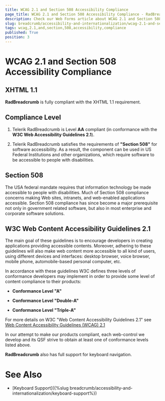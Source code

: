 ```yaml
---
title: WCAG 2.1 and Section 508 Accessibility Compliance
page_title: WCAG 2.1 and Section 508 Accessibility Compliance - RadBreadcrumb
description: Check our Web Forms article about WCAG 2.1 and Section 508 Accessibility Compliance.
slug: breadcrumb/accessibility-and-internationalization/wcag-2.1-and-section-508-accessibility-compliance
tags: wcag,2.1,and,section,508,accessibility,compliance
published: True
position: 3
---
```


# WCAG 2.1 and Section 508 Accessibility Compliance

## XHTML 1.1

**RadBreadcrumb** is fully compliant with the XHTML 1.1 requirement.

## Compliance Level

1. Telerik RadBreadcrumb is Level **AA** compliant (in conformance with the **W3C Web Accessibility Guidelines 2.1**).

1. Telerik RadBreadcrumb satisfies the requirements of **"Section 508"** for software accessibility. As a result, the component can be used in US Federal Institutions and other organizations, which require software to be accessible to people with disabilities.

## Section 508

The USA federal mandate requires that information technology be made accessible to people with disabilities. Much of Section 508 compliance concerns making Web sites, intranets, and web-enabled applications accessible. Section 508 compliance has since become a major prerequisite not only in government related software, but also in most enterprise and corporate software solutions.

## W3C Web Content Accessibility Guidelines 2.1

The main goal of these guidelines is to encourage developers in creating applications providing accessible contents. Moreover, adhering to these guidelines will also make web content more accessible to all kind of users, using different devices and interfaces: desktop browser, voice browser, mobile phone, automobile-based personal computer, etc.

In accordance with these guidelines W3C defines three levels of conformance developers may implement in order to provide some level of content compliance to their products:

* **Conformance Level "A"**

* **Conformance Level "Double-A"**

* **Conformance Level "Triple-A"**

For more details on W3C "Web Content Accessibility Guidelines 2.1" see [Web Content Accessibility Guidelines (WCAG) 2.1](https://www.w3.org/TR/WCAG/)

In our attempt to make our products compliant, each web-control we develop and its QSF strive to obtain at least one of conformance levels listed above.

**RadBreadcrumb** also has full support for keyboard navigation.


# See Also

 * [Keyboard Support]({%slug breadcrumb/accessibility-and-internationalization/keyboard-support%})


 
